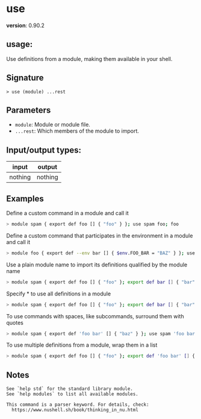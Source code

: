 # use

**version**: 0.90.2

## **usage**:

Use definitions from a module, making them available in your shell.

## Signature

`> use (module) ...rest`

## Parameters

- `module`: Module or module file.
- `...rest`: Which members of the module to import.

## Input/output types:

| input   | output  |
| ------- | ------- |
| nothing | nothing |

## Examples

Define a custom command in a module and call it

```bash
> module spam { export def foo [] { "foo" } }; use spam foo; foo
```

Define a custom command that participates in the environment in a module and call it

```bash
> module foo { export def --env bar [] { $env.FOO_BAR = "BAZ" } }; use foo bar; bar; $env.FOO_BAR
```

Use a plain module name to import its definitions qualified by the module name

```bash
> module spam { export def foo [] { "foo" }; export def bar [] { "bar" } }; use spam; (spam foo) + (spam bar)
```

Specify \* to use all definitions in a module

```bash
> module spam { export def foo [] { "foo" }; export def bar [] { "bar" } }; use spam *; (foo) + (bar)
```

To use commands with spaces, like subcommands, surround them with quotes

```bash
> module spam { export def 'foo bar' [] { "baz" } }; use spam 'foo bar'; foo bar
```

To use multiple definitions from a module, wrap them in a list

```bash
> module spam { export def foo [] { "foo" }; export def 'foo bar' [] { "baz" } }; use spam ['foo', 'foo bar']; (foo) + (foo bar)
```

## Notes

```text
See `help std` for the standard library module.
See `help modules` to list all available modules.

This command is a parser keyword. For details, check:
  https://www.nushell.sh/book/thinking_in_nu.html
```
